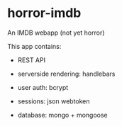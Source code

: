 # horror-imdb

An IMDB webapp (not yet horror)

This app contains:

- REST API
- serverside rendering: handlebars

- user auth: bcrypt

- sessions: json webtoken

- database: mongo + mongoose
